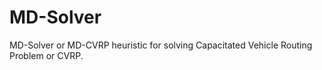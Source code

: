 # MD-Solver
MD-Solver or MD-CVRP heuristic for solving Capacitated Vehicle Routing Problem or CVRP.

